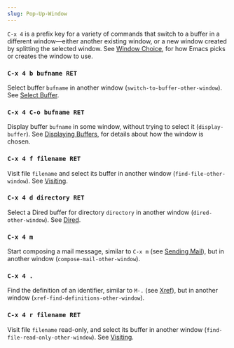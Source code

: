 ```yaml
---
slug: Pop-Up-Window
---
```


`C-x 4` is a prefix key for a variety of commands that switch to a buffer in a different window—either another existing window, or a new window created by splitting the selected window. See [Window Choice](/docs/emacs/Window-Choice), for how Emacs picks or creates the window to use.

### `C-x 4 b bufname RET`

Select buffer `bufname` in another window (`switch-to-buffer-other-window`). See [Select Buffer](/docs/emacs/Select-Buffer).

### `C-x 4 C-o bufname RET`

Display buffer `bufname` in some window, without trying to select it (`display-buffer`). See [Displaying Buffers](/docs/emacs/Displaying-Buffers), for details about how the window is chosen.

### `C-x 4 f filename RET`

Visit file `filename` and select its buffer in another window (`find-file-other-window`). See [Visiting](/docs/emacs/Visiting).

### `C-x 4 d directory RET`

Select a Dired buffer for directory `directory` in another window (`dired-other-window`). See [Dired](/docs/emacs/Dired).

### `C-x 4 m`

Start composing a mail message, similar to `C-x m` (see [Sending Mail](/docs/emacs/Sending-Mail)), but in another window (`compose-mail-other-window`).

### `C-x 4 .`

Find the definition of an identifier, similar to `M-.` (see [Xref](/docs/emacs/Xref)), but in another window (`xref-find-definitions-other-window`).

### `C-x 4 r filename RET`

Visit file `filename` read-only, and select its buffer in another window (`find-file-read-only-other-window`). See [Visiting](/docs/emacs/Visiting).

